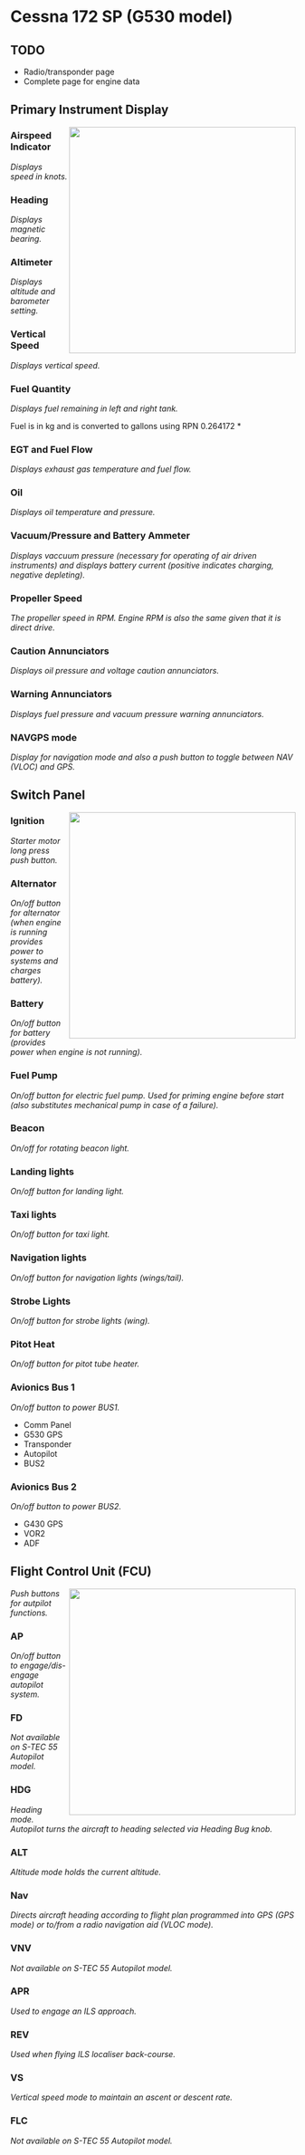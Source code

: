 # Cessna 172 SP (G530 model)


## TODO
- Radio/transponder page
- Complete page for engine data

## Primary Instrument Display
<img src="https://github.com/dlicudi/cockpitdecks-configs/assets/2129148/66a73b17-dec6-47a7-9cda-1aaee5aaadf9" align="right" width="400">

### Airspeed Indicator
*Displays speed in knots.*

### Heading
*Displays magnetic bearing.*

### Altimeter
*Displays altitude and barometer setting.*

### Vertical Speed
*Displays vertical speed.*

### Fuel Quantity
*Displays fuel remaining in left and right tank.*

Fuel is in kg and is converted to gallons using RPN 0.264172 *

### EGT and Fuel Flow
*Displays exhaust gas temperature and fuel flow.*

### Oil
*Displays oil temperature and pressure.*

### Vacuum/Pressure and Battery Ammeter
*Displays vaccuum pressure (necessary for operating of air driven instruments) and displays battery current (positive indicates charging, negative depleting).*

### Propeller Speed
*The propeller speed in RPM. Engine RPM is also the same given that it is direct drive.*

### Caution Annunciators
*Displays oil pressure and voltage caution annunciators.*

### Warning Annunciators
*Displays fuel pressure and vacuum pressure warning annunciators.*

### NAVGPS mode
*Display for navigation mode and also a push button to toggle between NAV (VLOC) and GPS.*

## Switch Panel
<img src="https://github.com/dlicudi/cockpitdecks-configs/assets/2129148/b9daa4e4-d57a-43a3-bb09-acff8c53c0ae" align="right" width="400">

### Ignition
*Starter motor long press push button.*

### Alternator
*On/off button for alternator (when engine is running provides power to systems and charges battery).*

### Battery
*On/off button for battery (provides power when engine is not running).*

### Fuel Pump
*On/off button for electric fuel pump. Used for priming engine before start (also substitutes mechanical pump in case of a failure).*

### Beacon
*On/off for rotating beacon light.*

### Landing lights
*On/off button for landing light.*

### Taxi lights
*On/off button for taxi light.*

### Navigation lights
*On/off button for navigation lights (wings/tail).*

### Strobe Lights
*On/off button for strobe lights (wing).*

### Pitot Heat
*On/off button for pitot tube heater.*

### Avionics Bus 1
*On/off button to power BUS1.*
- Comm Panel
- G530 GPS
- Transponder
- Autopilot
- BUS2

### Avionics Bus 2
*On/off button to power BUS2.*
- G430 GPS
- VOR2
- ADF


## Flight Control Unit (FCU)
<img src="https://github.com/dlicudi/cockpitdecks-configs/assets/2129148/341b8c7e-d62f-4445-95ea-9c907e373c47" align="right" width="400">

*Push buttons for autpilot functions.*

### AP
*On/off button to engage/dis-engage autopilot system.*

### FD
*Not available on S-TEC 55 Autopilot model.*

### HDG
*Heading mode. Autopilot turns the aircraft to heading selected via Heading Bug knob.*

### ALT
*Altitude mode holds the current altitude.*

### Nav
*Directs aircraft heading according to flight plan programmed into GPS (GPS mode) or to/from a radio navigation aid (VLOC mode).*

### VNV
*Not available on S-TEC 55 Autopilot model.*

### APR
*Used to engage an ILS approach.*

### REV
*Used when flying ILS localiser back-course.*

### VS
*Vertical speed mode to maintain an ascent or descent rate.*

### FLC
*Not available on S-TEC 55 Autopilot model.*
